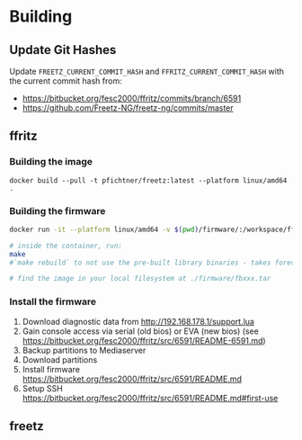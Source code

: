 # Building

## Update Git Hashes
Update `FREETZ_CURRENT_COMMIT_HASH` and `FFRITZ_CURRENT_COMMIT_HASH` with the current commit hash from:

- https://bitbucket.org/fesc2000/ffritz/commits/branch/6591
- https://github.com/Freetz-NG/freetz-ng/commits/master

## ffritz

### Building the image
`docker build --pull -t pfichtner/freetz:latest --platform linux/amd64 .`

### Building the firmware
```sh
docker run -it --platform linux/amd64 -v $(pwd)/firmware/:/workspace/ffritz/images/ pfichtner/freetz:latest 

# inside the container, run:
make
#`make rebuild` to not use the pre-built library binaries - takes forever

# find the image in your local filesystem at ./firmware/fbxxx.tar
```

### Install the firmware

1. Download diagnostic data from http://192.168.178.1/support.lua
1. Gain console access via serial (old bios) or EVA (new bios) (see https://bitbucket.org/fesc2000/ffritz/src/6591/README-6591.md)
1. Backup partitions to Mediaserver
1. Download partitions
1. Install firmware https://bitbucket.org/fesc2000/ffritz/src/6591/README.md
1. Setup SSH https://bitbucket.org/fesc2000/ffritz/src/6591/README.md#first-use

## freetz